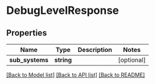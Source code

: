 # DebugLevelResponse

## Properties
Name | Type | Description | Notes
------------ | ------------- | ------------- | -------------
**sub_systems** | **string** |  | [optional] 

[[Back to Model list]](../README.md#documentation-for-models) [[Back to API list]](../README.md#documentation-for-api-endpoints) [[Back to README]](../README.md)


